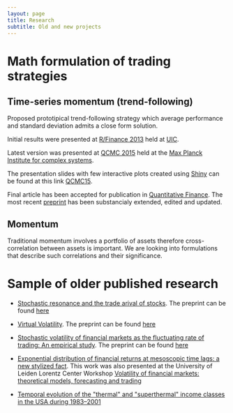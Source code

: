 ```yaml
---
layout: page
title: Research
subtitle: Old and new projects
---
```


# Math formulation of trading strategies

## Time-series momentum (trend-following)

Proposed prototipical trend-following strategy which average performance and standard deviation admits a close form solution. 

Initial results were presented at [R/Finance 2013](http://www.rinfinance.com/RinFinance2013/agenda/) held at [UIC](http://business.uic.edu/recruiterscompanies/icfd). 

Latest version was presented at [QCMC 2015](http://www.mpipks-dresden.mpg.de/~qcmc15/) held at the [Max Planck Institute for complex systems](https://www.mpipks-dresden.mpg.de/). 

The presentation slides with few interactive plots created using [Shiny](http://shiny.rstudio.com/) can be found at this link [QCMC15](http://52.25.23.86:3838/QCMC15).

Final article has been accepted for publication in [Quantitative Finance](http://www.tandfonline.com/loi/rquf20). The most recent [preprint](trendF.pdf) has been substancialy extended, edited and updated.

## Momentum

Traditional momentum involves a portfolio of assets therefore cross-correlation between assets is important. We are looking into formulations that describe such correlations and their significance. 

# Sample of older published research

- [Stochastic resonance and the trade arival of stocks](http://www.tandfonline.com/doi/abs/10.1080/14697680903067146). The preprint can be found [here](http://arxiv.org/abs/0807.0925)

- [Virtual Volatility](http://www.sciencedirect.com/science/article/pii/S0378437106010648). The preprint can be found [here](http://arxiv.org/abs/physics/0607101)

- [Stochastic volatility of financial markets as the fluctuating rate of trading: An empirical study](http://www.sciencedirect.com/science/article/pii/S0378437107003305). The preprint can be found [here](http://arxiv.org/abs/physics/0608299)

- [Exponential distribution of financial returns at mesoscopic time lags: a new stylized fact](http://www.sciencedirect.com/science/article/pii/S0378437104009409). This work was also presented at the University of Leiden Lorentz Center Workshop [Volatility of financial markets: theoretical models, forecasting and trading](https://www.lorentzcenter.nl/lc/web/2004/119/info.php3?wsid=119)

- [Temporal evolution of the "thermal" and "superthermal" income classes in the USA during 1983–2001](http://iopscience.iop.org/article/10.1209/epl/i2004-10330-3/meta;jsessionid=2AB63590E0C28B48533A61C330BD143B.c4.iopscience.cld.iop.org)

